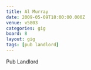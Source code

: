 ```yaml
---
title: Al Murray
date: 2009-05-09T18:00:00.000Z
venue: v5803
categories: gig
board: 8
layout: gig
tags: [pub landlord]
---
```

Pub Landlord